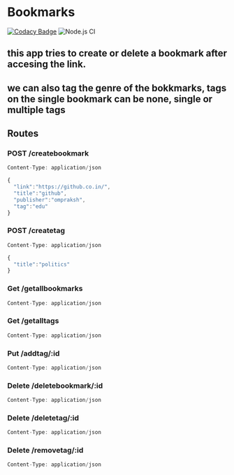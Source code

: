 # Bookmarks

[![Codacy Badge](https://api.codacy.com/project/badge/Grade/d0f3ab80f78c4b30adcceb983b71d869)](https://app.codacy.com/manual/omprakashch3/Bookmarks?utm_source=github.com&utm_medium=referral&utm_content=omprakashch3/Bookmarks&utm_campaign=Badge_Grade_Dashboard)
![Node.js CI](https://github.com/omprakashch3/Bookmarks/workflows/Node.js%20CI/badge.svg)

## this app tries to create or delete a bookmark after accesing the link.

## we can also tag the genre of the bokkmarks, tags on the single bookmark can be none, single or multiple tags

## Routes

### POST /createbookmark

```javascript
Content-Type: application/json

{
  "link":"https://github.co.in/",
  "title":"github",
  "publisher":"ompraksh",
  "tag":"edu"
}
```

### POST /createtag

```javascript
Content-Type: application/json

{
  "title":"politics"
}
```

### Get /getallbookmarks

```javascript
Content-Type: application/json
```

### Get /getalltags

```javascript
Content-Type: application/json
```

### Put /addtag/:id

```javascript
Content-Type: application/json
```

### Delete /deletebookmark/:id

```javascript
Content-Type: application/json
```

### Delete /deletetag/:id

```javascript
Content-Type: application/json
```

### Delete /removetag/:id

```javascript
Content-Type: application/json
```
